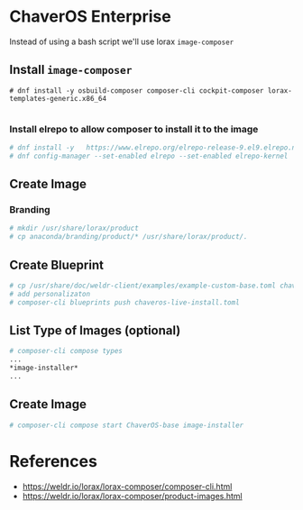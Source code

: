 # ChaverOS Enterprise

Instead of using a bash script we'll use lorax `image-composer`

## Install `image-composer`
```console
# dnf install -y osbuild-composer composer-cli cockpit-composer lorax-templates-generic.x86_64


```
### Install elrepo to allow composer to install it to the image
```bash
# dnf install -y   https://www.elrepo.org/elrepo-release-9.el9.elrepo.noarch.rpm
# dnf config-manager --set-enabled elrepo --set-enabled elrepo-kernel
```

## Create Image

### Branding

```bash
# mkdir /usr/share/lorax/product
# cp anaconda/branding/product/* /usr/share/lorax/product/.
```

## Create Blueprint

```bash
# cp /usr/share/doc/weldr-client/examples/example-custom-base.toml chaveros-live-install.toml
# add personalizaton
# composer-cli blueprints push chaveros-live-install.toml
```

## List Type of Images (optional)

```bash
# composer-cli compose types
...
*image-installer*
...
```

## Create Image

```bash
# composer-cli compose start ChaverOS-base image-installer
```

# References
* https://weldr.io/lorax/lorax-composer/composer-cli.html
* https://weldr.io/lorax/lorax-composer/product-images.html
